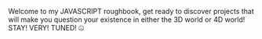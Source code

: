 Welcome to my JAVASCRIPT roughbook, get ready to discover projects that will make you question your existence in either the 3D world or 4D world!
STAY! VERY! TUNED! 🤐
